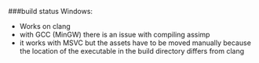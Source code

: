 ###build status
Windows:
 - Works on clang
 - with GCC (MinGW) there is an issue with compiling assimp
 - it works with MSVC but the assets have to be moved manually because the location of the executable in the build directory differs from clang